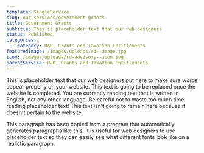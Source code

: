 ```yaml
---
template: SingleService
slug: our-services/government-grants
title: Government Grants
subtitle: This is placeholder text that our web designers
status: Published
categories:
  - category: R&D, Grants and Taxation Entitlements
featuredImage: /images/uploads/rd--image.jpg
icon: /images/uploads/rd-advisory--icon.svg
parentService: R&D, Grants and Taxation Entitlements
---
```


This is placeholder text that our web designers put here to make sure words appear properly on your website. This text is going to be replaced once the website is completed. You are currently reading text that is written in English, not any other language. Be careful not to waste too much time reading placeholder text! This text isn’t going to remain here because it doesn't pertain to the website.

This paragraph has been copied from a program that automatically generates paragraphs like this. It is useful for web designers to use placeholder text so they can easily see what different fonts look like on a realistic paragraph.
